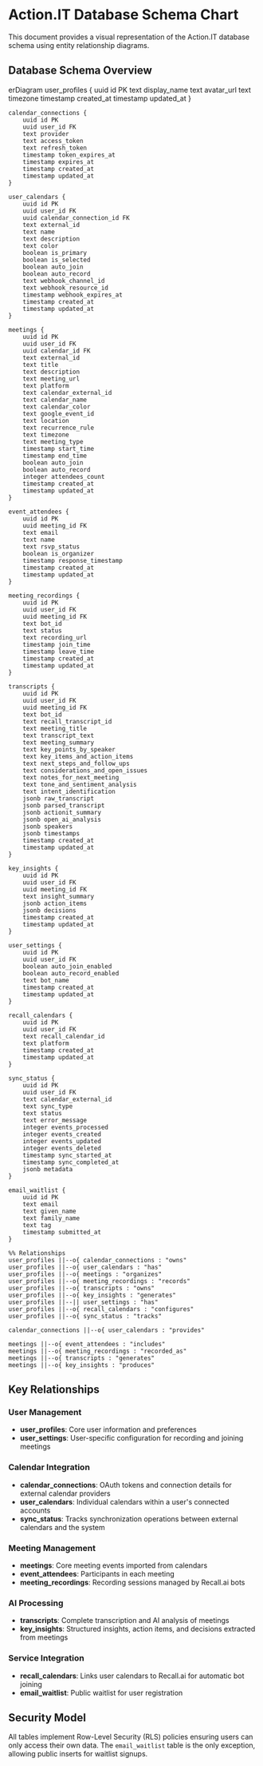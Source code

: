 # Action.IT Database Schema Chart

This document provides a visual representation of the Action.IT database schema using entity relationship diagrams.

## Database Schema Overview

<lov-mermaid>
erDiagram
    user_profiles {
        uuid id PK
        text display_name
        text avatar_url
        text timezone
        timestamp created_at
        timestamp updated_at
    }
    
    calendar_connections {
        uuid id PK
        uuid user_id FK
        text provider
        text access_token
        text refresh_token
        timestamp token_expires_at
        timestamp expires_at
        timestamp created_at
        timestamp updated_at
    }
    
    user_calendars {
        uuid id PK
        uuid user_id FK
        uuid calendar_connection_id FK
        text external_id
        text name
        text description
        text color
        boolean is_primary
        boolean is_selected
        boolean auto_join
        boolean auto_record
        text webhook_channel_id
        text webhook_resource_id
        timestamp webhook_expires_at
        timestamp created_at
        timestamp updated_at
    }
    
    meetings {
        uuid id PK
        uuid user_id FK
        uuid calendar_id FK
        text external_id
        text title
        text description
        text meeting_url
        text platform
        text calendar_external_id
        text calendar_name
        text calendar_color
        text google_event_id
        text location
        text recurrence_rule
        text timezone
        text meeting_type
        timestamp start_time
        timestamp end_time
        boolean auto_join
        boolean auto_record
        integer attendees_count
        timestamp created_at
        timestamp updated_at
    }
    
    event_attendees {
        uuid id PK
        uuid meeting_id FK
        text email
        text name
        text rsvp_status
        boolean is_organizer
        timestamp response_timestamp
        timestamp created_at
        timestamp updated_at
    }
    
    meeting_recordings {
        uuid id PK
        uuid user_id FK
        uuid meeting_id FK
        text bot_id
        text status
        text recording_url
        timestamp join_time
        timestamp leave_time
        timestamp created_at
        timestamp updated_at
    }
    
    transcripts {
        uuid id PK
        uuid user_id FK
        uuid meeting_id FK
        text bot_id
        text recall_transcript_id
        text meeting_title
        text transcript_text
        text meeting_summary
        text key_points_by_speaker
        text key_items_and_action_items
        text next_steps_and_follow_ups
        text considerations_and_open_issues
        text notes_for_next_meeting
        text tone_and_sentiment_analysis
        text intent_identification
        jsonb raw_transcript
        jsonb parsed_transcript
        jsonb actionit_summary
        jsonb open_ai_analysis
        jsonb speakers
        jsonb timestamps
        timestamp created_at
        timestamp updated_at
    }
    
    key_insights {
        uuid id PK
        uuid user_id FK
        uuid meeting_id FK
        text insight_summary
        jsonb action_items
        jsonb decisions
        timestamp created_at
        timestamp updated_at
    }
    
    user_settings {
        uuid id PK
        uuid user_id FK
        boolean auto_join_enabled
        boolean auto_record_enabled
        text bot_name
        timestamp created_at
        timestamp updated_at
    }
    
    recall_calendars {
        uuid id PK
        uuid user_id FK
        text recall_calendar_id
        text platform
        timestamp created_at
        timestamp updated_at
    }
    
    sync_status {
        uuid id PK
        uuid user_id FK
        text calendar_external_id
        text sync_type
        text status
        text error_message
        integer events_processed
        integer events_created
        integer events_updated
        integer events_deleted
        timestamp sync_started_at
        timestamp sync_completed_at
        jsonb metadata
    }
    
    email_waitlist {
        uuid id PK
        text email
        text given_name
        text family_name
        text tag
        timestamp submitted_at
    }

    %% Relationships
    user_profiles ||--o{ calendar_connections : "owns"
    user_profiles ||--o{ user_calendars : "has"
    user_profiles ||--o{ meetings : "organizes"
    user_profiles ||--o{ meeting_recordings : "records"
    user_profiles ||--o{ transcripts : "owns"
    user_profiles ||--o{ key_insights : "generates"
    user_profiles ||--|| user_settings : "has"
    user_profiles ||--o{ recall_calendars : "configures"
    user_profiles ||--o{ sync_status : "tracks"
    
    calendar_connections ||--o{ user_calendars : "provides"
    
    meetings ||--o{ event_attendees : "includes"
    meetings ||--o{ meeting_recordings : "recorded_as"
    meetings ||--o{ transcripts : "generates"
    meetings ||--o{ key_insights : "produces"
</lov-mermaid>

## Key Relationships

### User Management
- **user_profiles**: Core user information and preferences
- **user_settings**: User-specific configuration for recording and joining meetings

### Calendar Integration
- **calendar_connections**: OAuth tokens and connection details for external calendar providers
- **user_calendars**: Individual calendars within a user's connected accounts
- **sync_status**: Tracks synchronization operations between external calendars and the system

### Meeting Management
- **meetings**: Core meeting events imported from calendars
- **event_attendees**: Participants in each meeting
- **meeting_recordings**: Recording sessions managed by Recall.ai bots

### AI Processing
- **transcripts**: Complete transcription and AI analysis of meetings
- **key_insights**: Structured insights, action items, and decisions extracted from meetings

### Service Integration
- **recall_calendars**: Links user calendars to Recall.ai for automatic bot joining
- **email_waitlist**: Public waitlist for user registration

## Security Model

All tables implement Row-Level Security (RLS) policies ensuring users can only access their own data. The `email_waitlist` table is the only exception, allowing public inserts for waitlist signups.